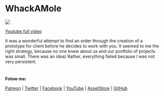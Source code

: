 # WhackAMole
![](/ReadmeSource/preview1.gif)

[Youtube full video](https://youtu.be/0KjAo6xM3kw)

It was a wonderful attempt to find an order through the creation of a prototype for client before he decides to work with you. It seemed to me the right strategy, because no one knew about us and our portfolio of projects was small. There was an idea) Rather, everything failed because I was not very persistent.

# 
**Folow me:** 

[Patreon](https://www.patreon.com/suncube)  | [Twitter](https://twitter.com/suncubestudio) | [Facebook](https://www.facebook.com/suncubestudio/) | [YouTube](https://www.youtube.com/channel/UC4O9GHjx0ovyVYJgMg4aFMA?view_as=subscriber) | [AssetStore](https://assetstore.unity.com/publishers/14506) | [GitHub](https://github.com/suncube)
